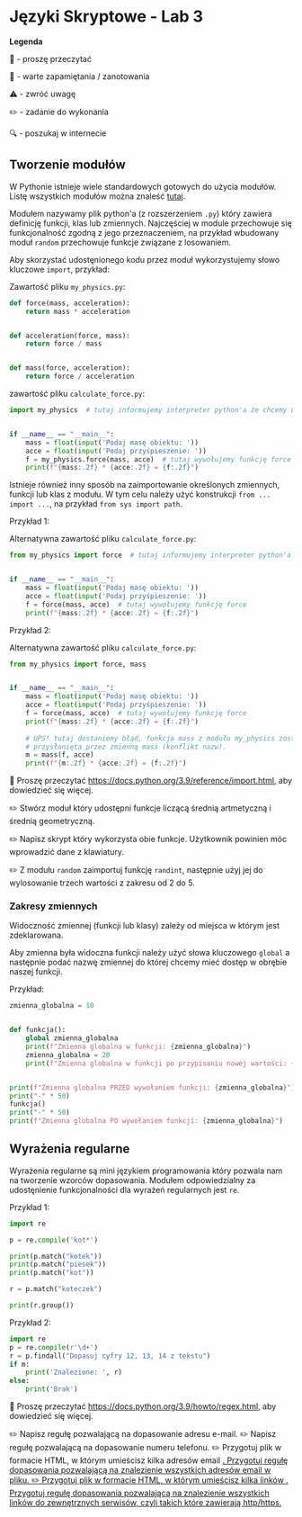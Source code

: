 # Języki Skryptowe - Lab 3

**Legenda**

📖 - proszę przeczytać

📝 - warte zapamiętania / zanotowania

⚠️ - zwróć uwagę

✏️ - zadanie do wykonania

🔍 - poszukaj w internecie

## Tworzenie modułów
W Pythonie istnieje wiele standardowych gotowych do użycia modułów. Listę wszystkich modułów można znaleść [tutaj](https://docs.python.org/3.9/py-modindex.html).

Modułem nazywamy plik python'a (z rozszerzeniem `.py`) który zawiera definicję funkcji, klas lub zmiennych. Najczęściej w module przechowuje się funkcjonalność zgodną z jego przeznaczeniem, na przykład wbudowany moduł `random` przechowuje funkcje związane z losowaniem.

Aby skorzystać udostęnionego kodu przez moduł wykorzystujemy słowo kluczowe `import`, przykład:

Zawartość pliku `my_physics.py`:
```python
def force(mass, acceleration):
    return mass * acceleration


def acceleration(force, mass):
    return force / mass


def mass(force, acceleration):
    return force / acceleration

```

zawartość pliku `calculate_force.py`:
```python
import my_physics  # tutaj informujemy interpreter python'a że chcemy uzyskać dostęp do zawartości pliku my_physics.py (modułu).


if __name__ == "__main__":
    mass = float(input('Podaj masę obiektu: '))
    acce = float(input('Podaj przyśpieszenie: '))
    f = my_physics.force(mass, acce)  # tutaj wywołujemy funkcję force znajdującą się w module my_physics.
    print(f"{mass:.2f} * {acce:.2f} = {f:.2f}")

```

Istnieje również inny sposób na zaimportowanie określonych zmiennych, funkcji lub klas z modułu. W tym celu należy użyć konstrukcji `from ... import ...`, na przykład `from sys import path`.

Przykład 1:

Alternatywna zawartość pliku `calculate_force.py`:
```python
from my_physics import force  # tutaj informujemy interpreter python'a że chcemy uzyskać dostęp do określonej zawartości pliku my_physics.py (modułu).


if __name__ == "__main__":
    mass = float(input('Podaj masę obiektu: '))
    acce = float(input('Podaj przyśpieszenie: '))
    f = force(mass, acce)  # tutaj wywołujemy funkcję force
    print(f"{mass:.2f} * {acce:.2f} = {f:.2f}")
```

Przykład 2:

Alternatywna zawartość pliku `calculate_force.py`:
```python
from my_physics import force, mass


if __name__ == "__main__":
    mass = float(input('Podaj masę obiektu: '))
    acce = float(input('Podaj przyśpieszenie: '))
    f = force(mass, acce)  # tutaj wywołujemy funkcję force
    print(f"{mass:.2f} * {acce:.2f} = {f:.2f}")
    
    # UPS! tutaj dostaniemy błąd, funkcja mass z modułu my_physics zostanie
    # przysłonięta przez zmienną mass (konflikt nazw).
    m = mass(f, acce)  
    print(f"{m:.2f} * {acce:.2f} = {f:.2f}")
```

📖 Proszę przeczytać https://docs.python.org/3.9/reference/import.html, aby dowiedzieć się więcej.


✏️ Stwórz moduł który udostępni funkcje liczącą średnią artmetyczną i średnią geometryczną.

✏️ Napisz skrypt który wykorzysta obie funkcje. Użytkownik powinien móc wprowadzić dane z klawiatury.

✏️ Z modułu `random` zaimportuj funkcję `randint`, następnie użyj jej do wylosowanie trzech wartości z zakresu od 2 do 5.


### Zakresy zmiennych
Widoczność zmiennej (funkcji lub klasy) zależy od miejsca w którym jest zdeklarowana. 

Aby zmienna była widoczna funkcji należy użyć słowa kluczowego `global` a następnie podać nazwę zmiennej do której chcemy mieć dostęp w obrębie naszej funkcji.

Przykład:
```python
zmienna_globalna = 10


def funkcja():
    global zmienna_globalna
    print(f"Zmienna globalna w funkcji: {zmienna_globalna}")
    zmienna_globalna = 20
    print(f"Zmienna globalna w funkcji po przypisaniu nowej wartości: {zmienna_globalna}")


print(f"Zmienna globalna PRZED wywołaniem funkcji: {zmienna_globalna}")
print("-" * 50)
funkcja()
print("-" * 50)
print(f"Zmienna globalna PO wywołaniem funkcji: {zmienna_globalna}")  
```


## Wyrażenia regularne 
Wyrażenia regularne są mini językiem programowania który pozwala nam na tworzenie wzorców dopasowania. 
Modułem odpowiedzialny za udostęnienie funkcjonalności dla wyrażeń regularnych jest `re`.

Przykład 1:

```python
import re

p = re.compile('kot*')

print(p.match("kotek"))
print(p.match("piesek"))
print(p.match("kot"))

r = p.match("koteczek")

print(r.group())
```

Przykład 2:
```python
import re
p = re.compile(r'\d+')
r = p.findall("Dopasuj cyfry 12, 13, 14 z tekstu")
if m:
    print('Znalezione: ', r)
else:
    print('Brak')
```

📖 Proszę przeczytać https://docs.python.org/3.9/howto/regex.html, aby dowiedzieć się więcej.


✏️ Napisz regułę pozwalającą na dopasowanie adresu e-mail.
✏️ Napisz regułę pozwalającą na dopasowanie numeru telefonu.
✏️ Przygotuj plik w formacie HTML, w którym umieścisz kilka adresów email <a href="mailto: ...">. Przygotuj regułę dopasowania pozwalającą na znalezienie wszystkich adresów email w pliku.
✏️ Przygotuj plik w formacie HTML, w którym umieścisz kilka linków <a href>. Przygotuj regułę dopasowania pozwalającą na znalezienie wszystkich linków do zewnętrznych serwisów, czyli takich które zawierają http/https.
